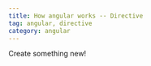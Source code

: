 ```yaml
---
title: How angular works -- Directive
tag: angular, directive
category: angular
---
```


<p class="lead">
    Create something new!
</p>

